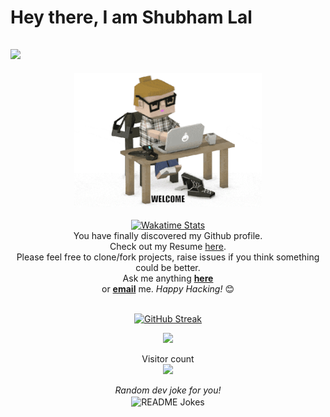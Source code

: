 <!-- <h1>
  𝐇𝐢𝐢 𝐭𝐡𝐞𝐫𝐞 <𝚍𝚎𝚟𝚎𝚕𝚘𝚙𝚎𝚛𝚜/>
</h1> -->
<h1>
  Hey there, I am Shubham Lal
</h1>

## <img src="https://readme-typing-svg.demolab.com?font=Fira+Code&pause=200&color=00F706FF&width=600&lines=async(❤️)=>{+await+Backend+Developer+};int+💻+{+return+Competitive+Programmer+};using+🙇‍♂️+public+class+Indie+Game+Developer{}"/>

<div align="center" width="50">
<img src="https://github.com/CERTIFIED2003/py-game/blob/master/images/my.gif" alt="Welcome!" width="300"/>
</div>

<br />

<div align="center" width="50">
<a href="https://wakatime.com/@CERTIFIED2003"><img src="https://wakatime.com/badge/user/f73f34f7-7dba-45a7-836b-3c4659a9d757.svg" alt="Wakatime Stats"/></a>
</div>

<div align="center">
You have finally discovered my Github profile. <br>
Check out my Resume <a href="https://shubhamlal.pages.dev/Resume-Shubham-Lal.pdf">here</a>. <br> 
Please feel free to clone/fork projects, raise issues if you think something could be better. <br>
Ask me anything <a href="https://github.com/CERTIFIED2003/DISCUSSIONS/issues/1"><b>here</b></a><br>
or <a href="mailto:im.shubhamlal@gmail.com"><b>email</b></a> me.
<i>Happy Hacking!</i> 😊
</div>

<div align="center">
</br>

<!-- Added Link to SVG if error fetching my streak -->
[![GitHub Streak](https://streak-stats.demolab.com/?user=CERTIFIED2003)](https://streak-stats.demolab.com/?user=CERTIFIED2003)

<!-- <div align="center">
  <a href="https://profile.codersrank.io/user/certified2003/" target="_blank">
    <img src="https://cr-ss-service.azurewebsites.net/api/ScreenShot?widget=summary&username=certified2003" alt="codersrank" width=495/>
  </a>
</div> -->

<div align="center">
<a href="https://wakatime.com/@CERTIFIED2003">
  <img src="https://github-readme-stats.vercel.app/api/wakatime?username=CERTIFIED2003&custom_title=My%20Activities" />
</a>

<!-- <a href="https://profile.codersrank.io/user/certified2003/">
  <img src="https://cr-skills-chart-widget.azurewebsites.net/api/api?username=certified2003" width=495 />
</a> -->
</div>

<!-- <img align="center" src="https://github-readme-stats.vercel.app/api?username=certified2003&hide=contribs,issues&show_icons=true&hide_border=true" alt="Shubham's github stats" /></a>
<img align="center" src="https://github-readme-stats.vercel.app/api/top-langs/?username=certified2003&layout=compact&hide_border=true" /> -->

<p align="center"> 
  Visitor count<br>
  <img src="https://profile-counter.glitch.me/CERTIFIED2003/count.svg" />
</p>

<i>Random dev joke for you!</i><br>
<img align="center" src="https://readme-jokes.vercel.app/api?bgColor=%23073b4c&textColor=%2306d6a0&aColor=%2306d6a0&borderColor=%2306d6a0" alt="README Jokes" />


<!-- ![Contribution Graph](https://github-readme-activity-graph.cyclic.app/graph?username=CERTIFIED2003&bg_color=0d1117&color=ffffff&line=00F706FF&point=f9fafa&area=true&hide_border=true) -->

<!-- ![Error](https://readme-typing-svg.herokuapp.com/?font=Fira+Code&size=24&duration=100&pause=10&color=00F706FF&center=true&vCenter=true&height=40&lines=Error+404+Not+Found) -->

</div>
